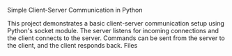 Simple Client-Server Communication in Python

This project demonstrates a basic client-server communication setup using Python's socket module. The server listens for incoming connections and the client connects to the server. Commands can be sent from the server to the client, and the client responds back.
Files

